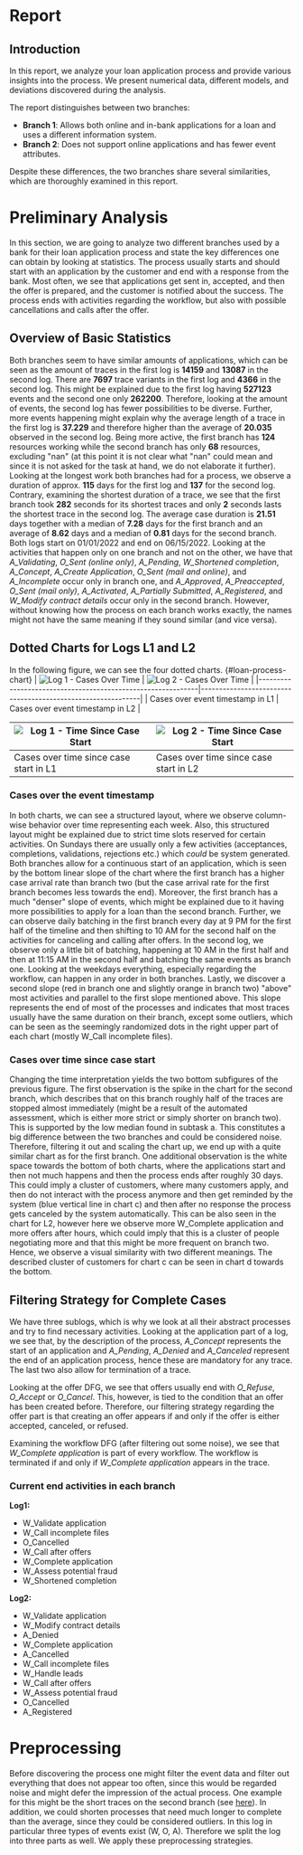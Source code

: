 # Report 

## Introduction

In this report, we analyze your loan application process and provide various insights into the process. We present numerical data, different models, and deviations discovered during the analysis. 

The report distinguishes between two branches:
- **Branch 1**: Allows both online and in-bank applications for a loan and uses a different information system.
- **Branch 2**: Does not support online applications and has fewer event attributes.

Despite these differences, the two branches share several similarities, which are thoroughly examined in this report.

# Preliminary Analysis

In this section, we are going to analyze two different branches used by a bank for their loan application process and state the key differences one can obtain by looking at statistics. The process usually starts and should start with an application by the customer and end with a response from the bank. Most often, we see that applications get sent in, accepted, and then the offer is prepared, and the customer is notified about the success. The process ends with activities regarding the workflow, but also with possible cancellations and calls after the offer.

## Overview of Basic Statistics

Both branches seem to have similar amounts of applications, which can be seen as the amount of traces in the first log is **14159** and **13087** in the second log. There are **7697** trace variants in the first log and **4366** in the second log. This might be explained due to the first log having **527123** events and the second one only **262200**. Therefore, looking at the amount of events, the second log has fewer possibilities to be diverse. Further, more events happening might explain why the average length of a trace in the first log is **37.229** and therefore higher than the average of **20.035** observed in the second log. Being more active, the first branch has **124** resources working while the second branch has only **68** resources, excluding "nan" (at this point it is not clear what "nan" could mean and since it is not asked for the task at hand, we do not elaborate it further). Looking at the longest work both branches had for a process, we observe a duration of approx. **115** days for the first log and **137** for the second log. Contrary, examining the shortest duration of a trace, we see that the first branch took **282** seconds for its shortest traces and only **2** seconds lasts the shortest trace in the second log. The average case duration is **21.51** days together with a median of **7.28** days for the first branch and an average of **8.62** days and a median of **0.81** days for the second branch. Both logs start on 01/01/2022 and end on 06/15/2022. Looking at the activities that happen only on one branch and not on the other, we have that *A_Validating*, *O_Sent (online only)*, *A_Pending*, *W_Shortened completion*, *A_Concept*, *A_Create Application*, *O_Sent (mail and online)*, and *A_Incomplete* occur only in branch one, and *A_Approved*, *A_Preaccepted*, *O_Sent (mail only)*, *A_Activated*, *A_Partially Submitted*, *A_Registered*, and *W_Modify contract details* occur only in the second branch. However, without knowing how the process on each branch works exactly, the names might not have the same meaning if they sound similar (and vice versa).

## Dotted Charts for Logs L1 and L2

In the following figure, we can see the four dotted charts.
{#loan-process-chart}
| ![Log 1 - Cases Over Time](images/task1/dotted_chart_a_log1.png) | ![Log 2 - Cases Over Time](images/task1/dotted_chart_a_log2.png) |
|-------------------------------------------------------------|-------------------------------------------------------------|
| Cases over event timestamp in L1                           | Cases over event timestamp in L2                           |

| ![Log 1 - Time Since Case Start](images/task1/dotted_chart_b_log1.png) | ![Log 2 - Time Since Case Start](images/task1/dotted_chart_b_log2.png) |
|---------------------------------------------------------------------|---------------------------------------------------------------------|
| Cases over time since case start in L1                             | Cases over time since case start in L2                             |


### Cases over the event timestamp

In both charts, we can see a structured layout, where we observe column-wise behavior over time representing each week. Also, this structured layout might be explained due to strict time slots reserved for certain activities. On Sundays there are usually only a few activities (acceptances, completions, validations, rejections etc.) which *could* be system generated. Both branches allow for a continuous start of an application, which is seen by the bottom linear slope of the chart where the first branch has a higher case arrival rate than branch two (but the case arrival rate for the first branch becomes less towards the end). Moreover, the first branch has a much "denser" slope of events, which might be explained due to it having more possibilities to apply for a loan than the second branch. Further, we can observe daily batching in the first branch every day at 9 PM for the first half of the timeline and then shifting to 10 AM for the second half on the activities for canceling and calling after offers. In the second log, we observe only a little bit of batching, happening at 10 AM in the first half and then at 11:15 AM in the second half and batching the same events as branch one. Looking at the weekdays everything, especially regarding the workflow, can happen in any order in both branches. Lastly, we discover a second slope (red in branch one and slightly orange in branch two) "above" most activities and parallel to the first slope mentioned above. This slope represents the end of most of the processes and indicates that most traces usually have the same duration on their branch, except some outliers, which can be seen as the seemingly randomized dots in the right upper part of each chart (mostly W_Call incomplete files).

### Cases over time since case start

Changing the time interpretation yields the two bottom subfigures of the previous figure. The first observation is the spike in the chart for the second branch, which describes that on this branch roughly half of the traces are stopped almost immediately (might be a result of the automated assessment, which is either more strict or simply shorter on branch two). This is supported by the low median found in subtask a. This constitutes a big difference between the two branches and could be considered noise. Therefore, filtering it out and scaling the chart up, we end up with a quite similar chart as for the first branch. One additional observation is the white space towards the bottom of both charts, where the applications start and then not much happens and then the process ends after roughly 30 days. This could imply a cluster of customers, where many customers apply, and then do not interact with the process anymore and then get reminded by the system (blue vertical line in chart c) and then after no response the process gets canceled by the system automatically. This can be also seen in the chart for L2, however here we observe more W_Complete application and more offers after hours, which could imply that this is a cluster of people negotiating more and that this might be more frequent on branch two. Hence, we observe a visual similarity with two different meanings. The described cluster of customers for chart c can be seen in chart d towards the bottom.

## Filtering Strategy for Complete Cases

We have three sublogs, which is why we look at all their abstract processes and try to find necessary activities. Looking at the application part of a log, we see that, by the description of the process, *A_Concept* represents the start of an application and *A_Pending*, *A_Denied* and *A_Canceled* represent the end of an application process, hence these are mandatory for any trace. The last two also allow for termination of a trace.

Looking at the offer DFG, we see that offers usually end with *O_Refuse*, *O_Accept* or *O_Cancel*. This, however, is tied to the condition that an offer has been created before. Therefore, our filtering strategy regarding the offer part is that creating an offer appears if and only if the offer is either accepted, canceled, or refused.

Examining the workflow DFG (after filtering out some noise), we see that *W_Complete application* is part of every workflow. The workflow is terminated if and only if *W_Complete application* appears in the trace.

### Current end activities in each branch

**Log1:**

- W_Validate application
- W_Call incomplete files
- O_Cancelled
- W_Call after offers
- W_Complete application
- W_Assess potential fraud
- W_Shortened completion

**Log2:**

- W_Validate application
- W_Modify contract details
- A_Denied
- W_Complete application
- A_Cancelled
- W_Call incomplete files
- W_Handle leads
- W_Call after offers
- W_Assess potential fraud
- O_Cancelled
- A_Registered


# Preprocessing

Before discovering the process one might filter the event data and filter out everything that does not appear too often, since this would be regarded noise and might defer the impression of the actual process. One example for this might be the short traces on the second branch (see [here]((#loan-process-chart))). In addition, we could shorten processes that need much longer to complete than the average, since they could be considered outliers. In this log in particular three types of events exist (W, O, A). Therefore we split the log into three parts as well. We apply these preprocessing strategies.

